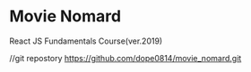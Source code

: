 # Movie Nomard

React JS Fundamentals Course(ver.2019)

//git repostory https://github.com/dope0814/movie_nomard.git